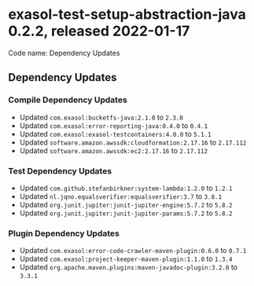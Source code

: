 # exasol-test-setup-abstraction-java 0.2.2, released 2022-01-17

Code name: Dependency Updates

## Dependency Updates

### Compile Dependency Updates

* Updated `com.exasol:bucketfs-java:2.1.0` to `2.3.0`
* Updated `com.exasol:error-reporting-java:0.4.0` to `0.4.1`
* Updated `com.exasol:exasol-testcontainers:4.0.0` to `5.1.1`
* Updated `software.amazon.awssdk:cloudformation:2.17.16` to `2.17.112`
* Updated `software.amazon.awssdk:ec2:2.17.16` to `2.17.112`

### Test Dependency Updates

* Updated `com.github.stefanbirkner:system-lambda:1.2.0` to `1.2.1`
* Updated `nl.jqno.equalsverifier:equalsverifier:3.7` to `3.8.1`
* Updated `org.junit.jupiter:junit-jupiter-engine:5.7.2` to `5.8.2`
* Updated `org.junit.jupiter:junit-jupiter-params:5.7.2` to `5.8.2`

### Plugin Dependency Updates

* Updated `com.exasol:error-code-crawler-maven-plugin:0.6.0` to `0.7.1`
* Updated `com.exasol:project-keeper-maven-plugin:1.1.0` to `1.3.4`
* Updated `org.apache.maven.plugins:maven-javadoc-plugin:3.2.0` to `3.3.1`
